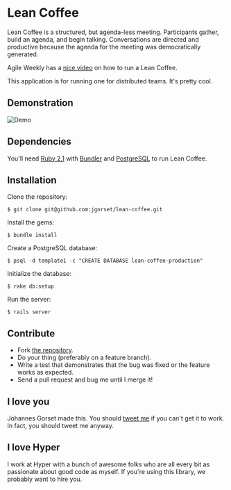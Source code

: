 # Lean Coffee

Lean Coffee is a structured, but agenda-less meeting. Participants gather, build an agenda,
and begin talking. Conversations are directed and productive because the agenda for the
meeting was democratically generated.

Agile Weekly has a [nice video](https://www.youtube.com/watch?v=zhG-A-kRPAU) on how to run a
Lean Coffee.

This application is for running one for distributed teams. It's pretty cool.

## Demonstration

![Demo](https://raw.githubusercontent.com/jgorset/lean-coffee/master/doc/animated.gif)

## Dependencies

You'll need [Ruby 2.1](https://www.ruby-lang.org/en/) with [Bundler](http://bundler.io/) and
[PostgreSQL](http://www.postgresql.org/) to run Lean Coffee.

## Installation

Clone the repository:

`$ git clone git@github.com:jgorset/lean-coffee.git`

Install the gems:

`$ bundle install`

Create a PostgreSQL database:

`$ psql -d template1 -c "CREATE DATABASE lean-coffee-production"`

Initialize the database:

`$ rake db:setup`

Run the server:

`$ rails server`

## Contribute

* Fork [the repository](http://github.com/jgorset/lean-coffee).
* Do your thing (preferably on a feature branch).
* Write a test that demonstrates that the bug was fixed or the feature works as expected.
* Send a pull request and bug me until I merge it!

## I love you

Johannes Gorset made this. You should [tweet me](http://twitter.com/jgorset) if you can't get it
to work. In fact, you should tweet me anyway.

## I love Hyper

I work at Hyper with a bunch of awesome folks who are all every bit as passionate about good code
as myself. If you're using this library, we probably want to hire you.
